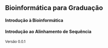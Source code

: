 ## Bioinformática para Graduação


#### Introdução à Bioinformática
#### Introdução ao Alinhamento de Sequência

<small>Versão 0.0.1</small>
